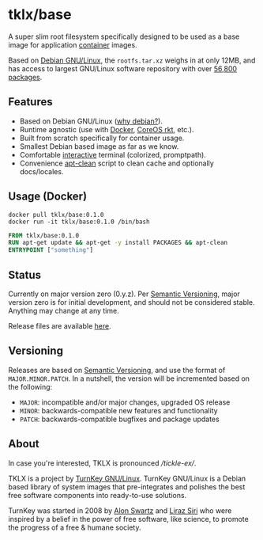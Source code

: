 # tklx/base

A super slim root filesystem specifically designed to be used as a base
image for application [container][container] images.

Based on [Debian GNU/Linux][debian], the ``rootfs.tar.xz`` weighs in at
only 12MB, and has access to largest GNU/Linux software repository with
over [56,800 packages][debian_packages].

## Features

- Based on Debian GNU/Linux ([why debian?][why-debian]).
- Runtime agnostic (use with [Docker][docker], [CoreOS rkt][rkt], etc.).
- Built from scratch specifically for container usage.
- Smallest Debian based image as far as we know.
- Comfortable [interactive][bashrc] terminal (colorized, promptpath).
- Convenience [apt-clean][apt-clean] script to clean cache and optionally docs/locales.

## Usage (Docker)

```console
docker pull tklx/base:0.1.0
docker run -it tklx/base:0.1.0 /bin/bash
```

```dockerfile
FROM tklx/base:0.1.0
RUN apt-get update && apt-get -y install PACKAGES && apt-clean
ENTRYPOINT ["something"]
```

## Status

Currently on major version zero (0.y.z). Per [Semantic Versioning][semver],
major version zero is for initial development, and should not be considered
stable. Anything may change at any time.

Release files are available [here][releases].

## Versioning

Releases are based on [Semantic Versioning][semver], and use the format
of ``MAJOR.MINOR.PATCH``. In a nutshell, the version will be incremented
based on the following:

- ``MAJOR``: incompatible and/or major changes, upgraded OS release
- ``MINOR``: backwards-compatible new features and functionality
- ``PATCH``: backwards-compatible bugfixes and package updates

## About

In case you're interested, TKLX is pronounced _/tickle-ex/_.

TKLX is a project by [TurnKey GNU/Linux][turnkeylinux]. TurnKey
GNU/Linux is a Debian based library of system images that pre-integrates
and polishes the best free software components into ready-to-use
solutions.

TurnKey was started in 2008 by [Alon Swartz][alonswartz] and [Liraz
Siri][lirazsiri] who were inspired by a belief in the power of free
software, like science, to promote the progress of a free & humane
society.

[container]: https://en.wikipedia.org/wiki/Operating-system-level_virtualization
[docker]: https://www.docker.com/
[appc]: https://github.com/appc/spec/
[rkt]: https://coreos.com/rkt/
[debian]: http://www.debian.org
[debian_packages]: https://packages.debian.org/stable/allpackages?format=txt.gz
[why-debian]: https://www.turnkeylinux.org/faq/why-debian
[bashrc]: https://github.com/tklx/base/blob/master/unit.d/bashrc/overlay/etc/skel/.bashrc
[apt-clean]: https://github.com/tklx/base/blob/master/unit.d/apt/overlay/usr/local/sbin/apt-clean
[semver]: http://semver.org/
[releases]: https://github.com/tklx/base/releases
[turnkeylinux]: https://www.turnkeylinux.org
[alonswartz]: http://www.alonswartz.org
[lirazsiri]: http://www.liraz.org

